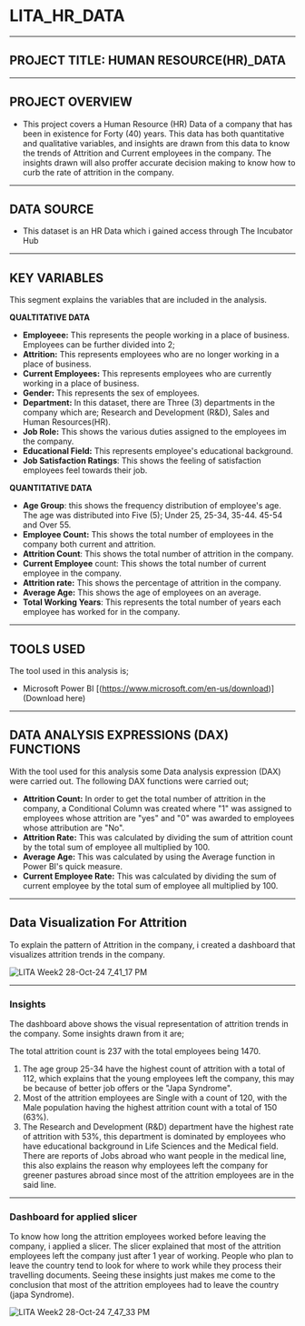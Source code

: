 # LITA_HR_DATA
---
## **PROJECT TITLE: HUMAN RESOURCE(HR)_DATA**
---
## PROJECT OVERVIEW
- This project covers a Human Resource (HR) Data of a company that has been in existence for Forty (40) years. This data has both quantitative and qualitative variables, and insights are drawn from this data to know the trends of Attrition and Current employees in the company. The insights drawn will also proffer accurate decision making to know how to curb the rate of attrition in the company.
---
##  DATA SOURCE
-  This dataset is an HR Data which i gained access through The Incubator Hub 
---
## KEY VARIABLES
This segment explains the variables that are included in the analysis. 

**QUALTITATIVE DATA**
- **Employeee:** This represents the people working in a place of business. Employees can be further divided into 2;
- **Attrition:** This represents employees who are no longer working in a place of business.
- **Current Employees:** This represents employees who are currently working in a place of business.
- **Gender:** This represents the sex of employees.
- **Department:** In this dataset, there are Three (3) departments in the company which are; Research and Development (R&D), Sales and Human Resources(HR).
- **Job Role:** This shows the various duties assigned to the employees im the company.
- **Educational Field:** This represents employee's educational background.
- **Job Satisfaction Ratings**: This shows the feeling of satisfaction employees feel towards their job.

**QUANTITATIVE DATA**
- **Age Group**: this shows the frequency distribution of employee's age. The age was distributed into Five (5); Under 25, 25-34, 35-44. 45-54 and Over 55.
- **Employee Count:** This shows the total number of employees in the company both current and attrition.
- **Attrition Count**: This shows the total number of attrition in the company.
- **Current Employee** count: This shows the total number of current employee in the company.
- **Attrition rate:** This shows the percentage of attrition in the company.
- **Average Age:** This shows the age of employees on an average.
- **Total Working Years**: This represents the total number of years each employee has worked for in the company.
---
## TOOLS USED
The tool used in this analysis is;

-  Microsoft Power BI [(https://www.microsoft.com/en-us/download)] (Download here)
----
## DATA ANALYSIS EXPRESSIONS (DAX) FUNCTIONS
With the tool used for this analysis some Data analysis expression (DAX) were carried out. The following DAX functions were carried out;
- **Attrition Count:** In order to get the total number of attrition in the company, a Conditional Column was created where "1" was assigned to employees whose attrition are "yes" and "0" was awarded to employees whose attribution are "No".
- **Attrition Rate:** This was calculated by dividing the sum of attrition count by the total sum of employee all multiplied by 100.
- **Average Age:** This was calculated by using the Average function in Power BI's quick measure.
- **Current Employee Rate:** This was calculated by dividing the sum of current employee by the total sum of employee all multiplied by 100.
---
## Data Visualization For Attrition
To explain the pattern of Attrition in the company, i created a dashboard that visualizes attrition trends in the company.

![LITA Week2 28-Oct-24 7_41_17 PM](https://github.com/user-attachments/assets/d150adcd-7827-4c07-a09d-acfad96e0299)

---
### Insights
The dashboard above shows the visual representation of attrition trends in the company. Some insights drawn from it are;

The total attrition count is 237 with the total employees being 1470.
1.  The age group 25-34 have the highest count of attrition with a total of 112, which explains that the young employees left the company, this may be because of better job offers or the "Japa Syndrome".
2.  Most of the attrition employees are Single with a count of 120, with the Male population having the highest attrition count with a total of 150 (63%).
3.  The Research and Development (R&D) department have the highest rate of attrition with 53%, this department is dominated by employees who have educational background in Life Sciences and the Medical field. There are reports of Jobs abroad who want people in the medical line, this also explains the reason why employees left the company for greener pastures abroad since most of the attrition employees are in the said line.
---
### Dashboard for applied slicer
To know how long the attrition employees worked before leaving the company, i applied a slicer. The slicer explained that most of the attrition employees left the company just after 1 year of working. People who plan to leave the country tend to look for where to work while they process their travelling documents. Seeing these insights just makes me come to the conclusion that most of the attrition employees had to leave the country (japa Syndrome).

![LITA Week2 28-Oct-24 7_47_33 PM](https://github.com/user-attachments/assets/75faf092-28ba-4095-8c4b-156bc5c19670)
